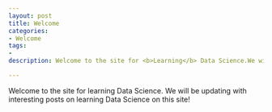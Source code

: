 ```yaml
---
layout: post
title: Welcome
categories: 
- Welcome
tags:
- 
description: Welcome to the site for <b>Learning</b> Data Science.We will be updating with interesting posts on learning Data Science on this site!     

---
```


Welcome to the site for learning Data Science. We will be updating with interesting posts on learning Data Science on this site!